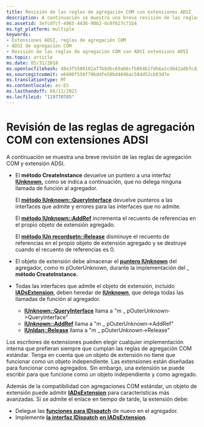 ```yaml
---
title: Revisión de las reglas de agregación COM con extensiones ADSI
description: A continuación se muestra una breve revisión de las reglas de agregación COM y extensión ADSI.
ms.assetid: 3efcdfcf-4965-4436-90b2-dc0f627c71b4
ms.tgt_platform: multiple
keywords:
- Extensiones ADSI, reglas de agregación COM
- ADSI de agregación COM
- Revisión de las reglas de agregación COM con ADSI extensions ADSI
ms.topic: article
ms.date: 05/31/2018
ms.openlocfilehash: 48e3f5500102a77b8dbc69a66cfb864b1fdb6a2cd842adb7cd2042429dc838c0
ms.sourcegitcommit: e6600f550f79bddfe58bd4696ac50dd52cb03d7e
ms.translationtype: MT
ms.contentlocale: es-ES
ms.lasthandoff: 08/11/2021
ms.locfileid: "119770785"
---
```

# <a name="revisiting-com-aggregation-rules-with-adsi-extensions"></a>Revisión de las reglas de agregación COM con extensiones ADSI

A continuación se muestra una breve revisión de las reglas de agregación COM y extensión ADSI.

-   El **método CreateInstance** devuelve un puntero a una interfaz [**IUnknown,**](/windows/win32/api/unknwn/nn-unknwn-iunknown) como se indica a continuación, que no delega ninguna llamada de función al agregador.

    El [**método IUnknown::QueryInterface**](/windows/win32/api/unknwn/nf-unknwn-iunknown-queryinterface(q)) devuelve punteros a las interfaces que admite y errores para las interfaces que no admite.

    El [**método IUnknown::AddRef**](/windows/win32/api/unknwn/nf-unknwn-iunknown-addref) incrementa el recuento de referencias en el propio objeto de extensión agregado.

    El [**método IUn recordsetn::Release**](/windows/win32/api/unknwn/nf-unknwn-iunknown-release) disminuye el recuento de referencias en el propio objeto de extensión agregado y se destruye cuando el recuento de referencias es 0.

-   El objeto de extensión debe almacenar el [**puntero IUnknown**](/windows/win32/api/unknwn/nn-unknwn-iunknown) del agregador, como m pOuterUnknown, durante la implementación del \_ **método CreateInstance.**
-   Todas las interfaces que admite el objeto de extensión, incluido [**IADsExtension**](/windows/desktop/api/Iads/nn-iads-iadsextension), deben heredar de [**IUnknown**](/windows/win32/api/unknwn/nn-unknwn-iunknown), que delega todas las llamadas de función al agregador.
    -   [**IUnknown::QueryInterface**](/windows/win32/api/unknwn/nf-unknwn-iunknown-queryinterface(q)) llama a "m \_ pOuterUnknown->QueryInterface"
    -   [**IUnknown::AddRef**](/windows/win32/api/unknwn/nf-unknwn-iunknown-addref) llama a "m \_ pOuterUnknown->AddRef"
    -   [**IUnldan::Release**](/windows/win32/api/unknwn/nf-unknwn-iunknown-release) llama a "m \_ pOuterUnknown->Release"

Los escritores de extensiones pueden elegir cualquier implementación interna que prefieran siempre que cumplan las reglas de agregación COM estándar. Tenga en cuenta que un objeto de extensión no tiene que funcionar como un objeto independiente. Las extensiones están diseñadas para funcionar como agregados. Sin embargo, una extensión se puede escribir para que funcione como un objeto independiente y como agregado.

Además de la compatibilidad con agregaciones COM estándar, un objeto de extensión puede admitir [**IADsExtension**](/windows/desktop/api/Iads/nn-iads-iadsextension) para características más avanzadas. Si se admite el enlace en tiempo de tarde, la extensión debe:

-   Delegue las [**funciones para IDispatch**](/windows/win32/api/oaidl/nn-oaidl-idispatch) de nuevo en el agregador.
-   Implemente [**la interfaz IDispatch**](/windows/win32/api/oaidl/nn-oaidl-idispatch) [**en IADsExtension**](/windows/desktop/api/Iads/nn-iads-iadsextension).

 

 